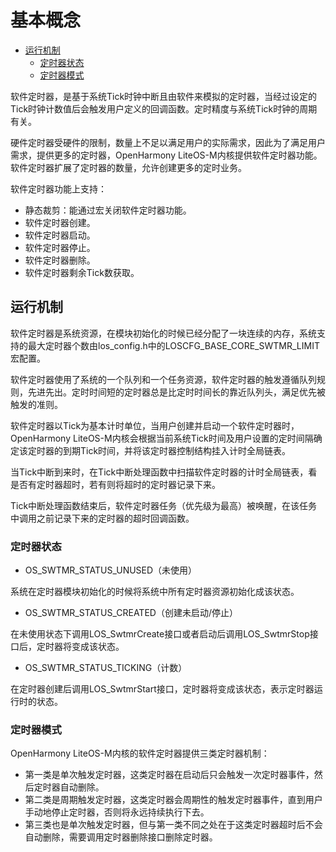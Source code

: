 # 基本概念<a name="ZH-CN_TOPIC_0000001124074751"></a>

-   [运行机制](#section070665816719)
    -   [定时器状态](#section115453813506)
    -   [定时器模式](#section137521353175010)


软件定时器，是基于系统Tick时钟中断且由软件来模拟的定时器，当经过设定的Tick时钟计数值后会触发用户定义的回调函数。定时精度与系统Tick时钟的周期有关。

硬件定时器受硬件的限制，数量上不足以满足用户的实际需求，因此为了满足用户需求，提供更多的定时器，OpenHarmony LiteOS-M内核提供软件定时器功能。软件定时器扩展了定时器的数量，允许创建更多的定时业务。

软件定时器功能上支持：

-   静态裁剪：能通过宏关闭软件定时器功能。
-   软件定时器创建。
-   软件定时器启动。
-   软件定时器停止。
-   软件定时器删除。
-   软件定时器剩余Tick数获取。

## 运行机制<a name="section070665816719"></a>

软件定时器是系统资源，在模块初始化的时候已经分配了一块连续的内存，系统支持的最大定时器个数由los\_config.h中的LOSCFG\_BASE\_CORE\_SWTMR\_LIMIT宏配置。

软件定时器使用了系统的一个队列和一个任务资源，软件定时器的触发遵循队列规则，先进先出。定时时间短的定时器总是比定时时间长的靠近队列头，满足优先被触发的准则。

软件定时器以Tick为基本计时单位，当用户创建并启动一个软件定时器时，OpenHarmony LiteOS-M内核会根据当前系统Tick时间及用户设置的定时间隔确定该定时器的到期Tick时间，并将该定时器控制结构挂入计时全局链表。

当Tick中断到来时，在Tick中断处理函数中扫描软件定时器的计时全局链表，看是否有定时器超时，若有则将超时的定时器记录下来。

Tick中断处理函数结束后，软件定时器任务（优先级为最高）被唤醒，在该任务中调用之前记录下来的定时器的超时回调函数。

### 定时器状态<a name="section115453813506"></a>

-   OS\_SWTMR\_STATUS\_UNUSED（未使用）

系统在定时器模块初始化的时候将系统中所有定时器资源初始化成该状态。

-   OS\_SWTMR\_STATUS\_CREATED（创建未启动/停止）

在未使用状态下调用LOS\_SwtmrCreate接口或者启动后调用LOS\_SwtmrStop接口后，定时器将变成该状态。

-   OS\_SWTMR\_STATUS\_TICKING（计数）

在定时器创建后调用LOS\_SwtmrStart接口，定时器将变成该状态，表示定时器运行时的状态。

### 定时器模式<a name="section137521353175010"></a>

OpenHarmony LiteOS-M内核的软件定时器提供三类定时器机制：

-   第一类是单次触发定时器，这类定时器在启动后只会触发一次定时器事件，然后定时器自动删除。
-   第二类是周期触发定时器，这类定时器会周期性的触发定时器事件，直到用户手动地停止定时器，否则将永远持续执行下去。
-   第三类也是单次触发定时器，但与第一类不同之处在于这类定时器超时后不会自动删除，需要调用定时器删除接口删除定时器。

